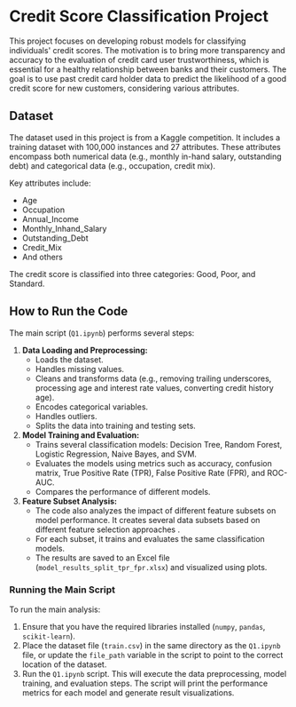 #   Credit Score Classification Project

This project focuses on developing robust models for classifying individuals' credit scores. The motivation is to bring more transparency and accuracy to the evaluation of credit card user trustworthiness, which is essential for a healthy relationship between banks and their customers. The goal is to use past credit card holder data to predict the likelihood of a good credit score for new customers, considering various attributes.

##   Dataset

The dataset used in this project is from a Kaggle competition. It includes a training dataset with 100,000 instances and 27 attributes. These attributes encompass both numerical data (e.g., monthly in-hand salary, outstanding debt) and categorical data (e.g., occupation, credit mix).

Key attributes include:

* Age
* Occupation
* Annual_Income
* Monthly_Inhand_Salary
* Outstanding_Debt
* Credit_Mix
* And others

The credit score is classified into three categories: Good, Poor, and Standard.

##   How to Run the Code

The main script (`Q1.ipynb`) performs several steps:

1.  **Data Loading and Preprocessing:**
    * Loads the dataset.
    * Handles missing values.
    * Cleans and transforms data (e.g., removing trailing underscores, processing age and interest rate values, converting credit history age).
    * Encodes categorical variables.
    * Handles outliers.
    * Splits the data into training and testing sets.
2.  **Model Training and Evaluation:**
    * Trains several classification models: Decision Tree, Random Forest, Logistic Regression, Naive Bayes, and SVM.
    * Evaluates the models using metrics such as accuracy, confusion matrix, True Positive Rate (TPR), False Positive Rate (FPR), and ROC-AUC.
    * Compares the performance of different models.
3.  **Feature Subset Analysis:**
    * The code also analyzes the impact of different feature subsets on model performance. It creates several data subsets based on different feature selection approaches .
    * For each subset, it trains and evaluates the same classification models.
    * The results are saved to an Excel file (`model_results_split_tpr_fpr.xlsx`) and visualized using plots.

###   Running the Main Script

To run the main analysis:

1.  Ensure that you have the required libraries installed (`numpy`, `pandas`, `scikit-learn`).
2.  Place the dataset file (`train.csv`) in the same directory as the `Q1.ipynb` file, or update the `file_path` variable in the script to point to the correct location of the dataset.
3.  Run the `Q1.ipynb` script. This will execute the data preprocessing, model training, and evaluation steps. The script will print the performance metrics for each model and generate result visualizations.